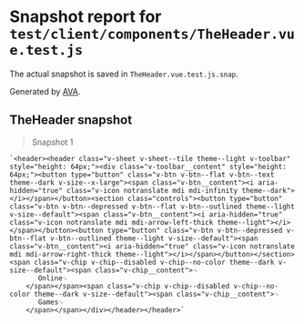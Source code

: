 # Snapshot report for `test/client/components/TheHeader.vue.test.js`

The actual snapshot is saved in `TheHeader.vue.test.js.snap`.

Generated by [AVA](https://ava.li).

## TheHeader snapshot

> Snapshot 1

    `<header><header class="v-sheet v-sheet--tile theme--light v-toolbar" style="height: 64px;"><div class="v-toolbar__content" style="height: 64px;"><button type="button" class="v-btn v-btn--flat v-btn--text theme--dark v-size--x-large"><span class="v-btn__content"><i aria-hidden="true" class="v-icon notranslate mdi mdi-infinity theme--dark"></i></span></button><section class="controls"><button type="button" class="v-btn v-btn--depressed v-btn--flat v-btn--outlined theme--light v-size--default"><span class="v-btn__content"><i aria-hidden="true" class="v-icon notranslate mdi mdi-arrow-left-thick theme--light"></i></span></button><button type="button" class="v-btn v-btn--depressed v-btn--flat v-btn--outlined theme--light v-size--default"><span class="v-btn__content"><i aria-hidden="true" class="v-icon notranslate mdi mdi-arrow-right-thick theme--light"></i></span></button></section><span class="v-chip v-chip--disabled v-chip--no-color theme--dark v-size--default"><span class="v-chip__content">␊
           Online␊
        </span></span><span class="v-chip v-chip--disabled v-chip--no-color theme--dark v-size--default"><span class="v-chip__content">␊
           Games␊
        </span></span></div></header></header>`
